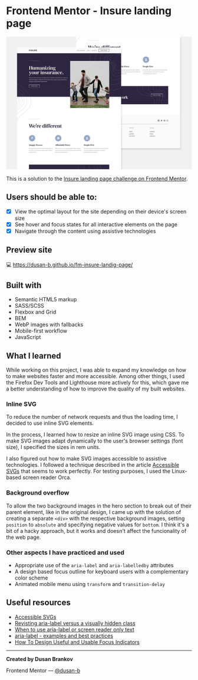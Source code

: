 # Frontend Mentor - Insure landing page

![](./screenshot.jpg)

This is a solution to the [Insure landing page challenge on Frontend Mentor](https://www.frontendmentor.io/challenges/insure-landing-page-uTU68JV8). 

## Users should be able to:

- [x] View the optimal layout for the site depending on their device's screen size
- [x] See hover and focus states for all interactive elements on the page
- [x] Navigate through the content using assistive technologies

## Preview site

:computer: <https://dusan-b.github.io/fm-insure-landig-page/>

## Built with

- Semantic HTML5 markup
- SASS/SCSS
- Flexbox and Grid
- BEM
- WebP images with fallbacks
- Mobile-first workflow
- JavaScript

## What I learned

While working on this project, I was able to expand my knowledge on how to make websites faster and more accessible. Among other things, I used the Firefox Dev Tools and Lighthouse more actively for this, which gave me a better understanding of how to improve the quality of my built websites.

### Inline SVG

To reduce the number of network requests and thus the loading time, I decided to use inline SVG elements.

In the process, I learned how to resize an inline SVG image using CSS. To make SVG images adapt dynamically to the user's browser settings (font size), I specified the sizes in rem units.

I also figured out how to make SVG images accessible to assistive technologies. I followed a technique described in the article [Accessible SVGs](https://css-tricks.com/accessible-svgs/) that seems to work perfectly. For testing purposes, I used the Linux-based screen reader Orca.

### Background overflow

To allow the two background images in the hero section to break out of their parent element, like in the original design, I came up with the solution of creating a separate `<div>` with the respective background images, setting `position` to `absolute` and specifying negative values for `bottom`. I think it's a bit of a hacky approach, but it works and doesn't affect the funcionality of the web page.

### Other aspects I have practiced and used

- Appropriate use of the `aria-label` and `aria-labelledby` attributes
- A design based focus outline for keyboard users with a complementary color scheme
- Animated mobile menu using `transform` and `transition-delay`

## Useful resources

- [Accessible SVGs](https://css-tricks.com/accessible-svgs/)
- [Revisting aria-label versus a visually hidden class](https://gomakethings.com/revisting-aria-label-versus-a-visually-hidden-class/)
- [When to use aria-label or screen reader only text](https://bootcamp.uxdesign.cc/when-to-use-aria-label-or-screen-reader-only-text-cd778627b43b)
- [aria-label - examples and best practices](https://www.aditus.io/aria/aria-label/)
- [How To Design Useful and Usable Focus Indicators](https://www.deque.com/blog/give-site-focus-tips-designing-usable-focus-indicators/)

---

**Created by Dusan Brankov**

Frontend Mentor — [@dusan-b](https://www.frontendmentor.io/profile/dusan-b)